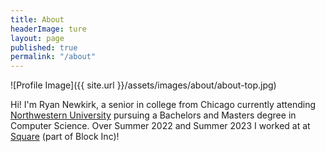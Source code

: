 ```yaml
---
title: About
headerImage: ture
layout: page
published: true
permalink: "/about"
---
```


![Profile Image]({{ site.url }}/assets/images/about/about-top.jpg)



Hi! I'm Ryan Newkirk, a senior in college from Chicago currently attending [Northwestern University](https://www.northwestern.edu/) pursuing a Bachelors and Masters degree in Computer Science.
Over Summer 2022 and Summer 2023 I worked at at [Square](https://squareup.com/us/en) (part of Block Inc)!